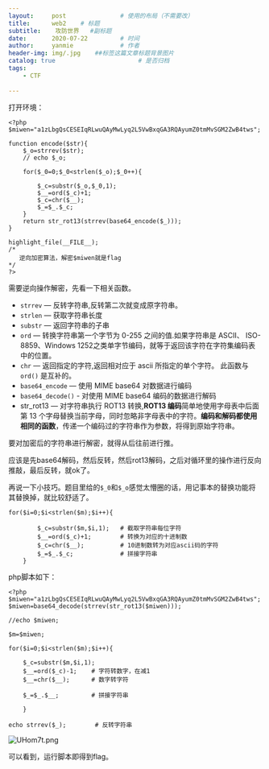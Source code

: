 ```yaml
---
layout:     post               # 使用的布局（不需要改）
title:      web2    # 标题 
subtitle:    攻防世界   #副标题
date:       2020-07-22         # 时间
author:     yanmie             # 作者
header-img: img/.jpg    ##标签这篇文章标题背景图片
catalog: true                       # 是否归档
tags:                               
    - CTF
  
---
```


打开环境：

```
<?php
$miwen="a1zLbgQsCESEIqRLwuQAyMwLyq2L5VwBxqGA3RQAyumZ0tmMvSGM2ZwB4tws";

function encode($str){
    $_o=strrev($str);
    // echo $_o;
        
    for($_0=0;$_0<strlen($_o);$_0++){
       
        $_c=substr($_o,$_0,1);
        $__=ord($_c)+1;
        $_c=chr($__);
        $_=$_.$_c;   
    } 
    return str_rot13(strrev(base64_encode($_)));
}

highlight_file(__FILE__);
/*
   逆向加密算法，解密$miwen就是flag
*/
?> 
```

需要逆向操作解密，先看一下相关函数。

* `strrev` — 反转字符串,反转第二次就变成原字符串。
* `strlen` — 获取字符串长度
* `substr` — 返回字符串的子串
* `ord`	 — 转换字符串第一个字节为 0-255 之间的值.如果字符串是 ASCII、 ISO-8859、Windows 1252之类单字节编码，就等于返回该字符在字符集编码表中的位置。
* `chr` — 返回指定的字符,返回相对应于 ascii 所指定的单个字符。 此函数与 `ord()` 是互补的。 
* `base64_encode` — 使用 MIME base64 对数据进行编码
* `base64_decode()` - 对使用 MIME base64 编码的数据进行解码
* str_rot13 — 对字符串执行 ROT13 转换,**ROT13 编码**简单地使用字母表中后面第 13 个字母替换当前字母，同时忽略非字母表中的字符。**编码和解码都使用相同的函数**，传递一个编码过的字符串作为参数，将得到原始字符串。 


要对加密后的字符串进行解密，就得从后往前进行推。

应该是先base64解码，然后反转，然后rot13解码，之后对循环里的操作进行反向推敲，最后反转，就ok了。

再说一下小技巧。题目里给的`$_0`和`$_o`感觉太懵圈的话，用记事本的替换功能将其替换掉，就比较舒适了。

```
for($i=0;$i<strlen($m);$i++){
       
        $_c=substr($m,$i,1);   # 截取字符串每位字符
        $__=ord($_c)+1;        # 转换为对应的十进制数
        $_c=chr($__);          # 10进制数转为对应ascii码的字符
        $_=$_.$_c;             # 拼接字符串
    } 
```

php脚本如下：

```
<?php
$miwen="a1zLbgQsCESEIqRLwuQAyMwLyq2L5VwBxqGA3RQAyumZ0tmMvSGM2ZwB4tws";
$miwen=base64_decode(strrev(str_rot13($miwen)));

//echo $miwen;

$m=$miwen;

for($i=0;$i<strlen($m);$i++){
		
	$_c=substr($m,$i,1);
	$__=ord($_c)-1;    # 字符转数字，在减1
	$__=chr($__);      # 数字转字符 

    $_=$_.$__;         # 拼接字符串

	}

echo strrev($_);        # 反转字符串
```
![UHom7t.png](https://s1.ax1x.com/2020/07/22/UHom7t.png)

可以看到，运行脚本即得到flag。